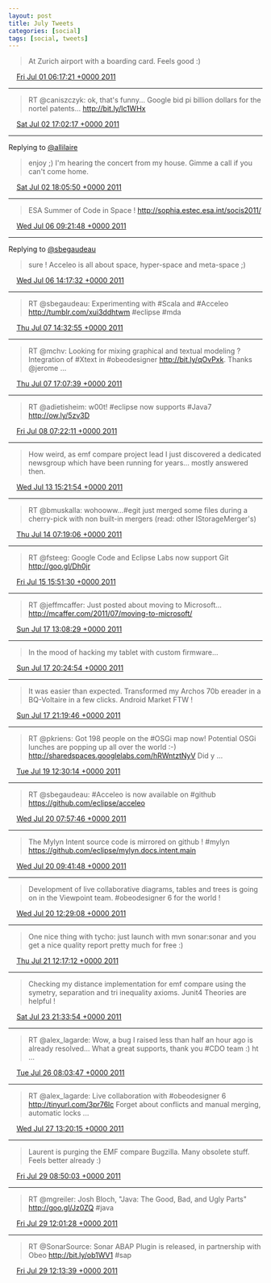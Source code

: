 ```yaml
---
layout: post
title: July Tweets
categories: [social]
tags: [social, tweets]
---
```


> At Zurich airport with a boarding card. Feels good :)

<img src="{{ site.url }}/media/tweet.ico" width="12" /> [Fri Jul 01 06:17:21 +0000 2011](https://twitter.com/bruncedric/status/86679768350720000)

----

> RT @caniszczyk: ok, that's funny... Google bid pi billion dollars for the nortel patents... http://bit.ly/lc1WHx

<img src="{{ site.url }}/media/tweet.ico" width="12" /> [Sat Jul 02 17:02:17 +0000 2011](https://twitter.com/bruncedric/status/87204458219581440)

----

Replying to [@allilaire](https://twitter.com/allilaire/status/87218513663639553)

> enjoy ;) I'm hearing the concert from my house. Gimme a call if  you can't come home.

<img src="{{ site.url }}/media/tweet.ico" width="12" /> [Sat Jul 02 18:05:50 +0000 2011](https://twitter.com/bruncedric/status/87220451906031616)

----

> ESA Summer of Code in Space ! http://sophia.estec.esa.int/socis2011/

<img src="{{ site.url }}/media/tweet.ico" width="12" /> [Wed Jul 06 09:21:48 +0000 2011](https://twitter.com/bruncedric/status/88538123130249216)

----

Replying to [@sbegaudeau](https://twitter.com/sbegaudeau/status/88539929168195584)

> sure ! Acceleo is all about space, hyper-space and meta-space ;)

<img src="{{ site.url }}/media/tweet.ico" width="12" /> [Wed Jul 06 14:17:32 +0000 2011](https://twitter.com/bruncedric/status/88612549821595649)

----

> RT @sbegaudeau: Experimenting with #Scala and #Acceleo http://tumblr.com/xui3ddhtwm #eclipse #mda

<img src="{{ site.url }}/media/tweet.ico" width="12" /> [Thu Jul 07 14:32:55 +0000 2011](https://twitter.com/bruncedric/status/88978807473713154)

----

> RT @mchv: Looking for mixing graphical and textual modeling ? Integration of #Xtext in #obeodesigner http://bit.ly/qOvPxk. Thanks @jerome ...

<img src="{{ site.url }}/media/tweet.ico" width="12" /> [Thu Jul 07 17:07:39 +0000 2011](https://twitter.com/bruncedric/status/89017749065568256)

----

> RT @adietisheim: w00t! #eclipse now supports #Java7 http://ow.ly/5zv3D

<img src="{{ site.url }}/media/tweet.ico" width="12" /> [Fri Jul 08 07:22:11 +0000 2011](https://twitter.com/bruncedric/status/89232795720888321)

----

> How weird, as emf compare project lead I just discovered a dedicated newsgroup which have been running for years... mostly answered then.

<img src="{{ site.url }}/media/tweet.ico" width="12" /> [Wed Jul 13 15:21:54 +0000 2011](https://twitter.com/bruncedric/status/91165461621907456)

----

> RT @bmuskalla: wohooww...#egit just merged some files during a cherry-pick with non built-in mergers (read: other IStorageMerger's)

<img src="{{ site.url }}/media/tweet.ico" width="12" /> [Thu Jul 14 07:19:06 +0000 2011](https://twitter.com/bruncedric/status/91406347979079682)

----

> RT @fsteeg: Google Code and Eclipse Labs now support Git http://goo.gl/Dh0jr

<img src="{{ site.url }}/media/tweet.ico" width="12" /> [Fri Jul 15 15:51:30 +0000 2011](https://twitter.com/bruncedric/status/91897686927736833)

----

> RT @jeffmcaffer: Just posted about moving to Microsoft...  http://mcaffer.com/2011/07/moving-to-microsoft/

<img src="{{ site.url }}/media/tweet.ico" width="12" /> [Sun Jul 17 13:08:29 +0000 2011](https://twitter.com/bruncedric/status/92581437433327616)

----

> In the mood of hacking my tablet with custom firmware...

<img src="{{ site.url }}/media/tweet.ico" width="12" /> [Sun Jul 17 20:24:54 +0000 2011](https://twitter.com/bruncedric/status/92691263618420736)

----

> It was easier than expected. Transformed my Archos 70b ereader in a BQ-Voltaire in a few clicks. Android Market FTW !

<img src="{{ site.url }}/media/tweet.ico" width="12" /> [Sun Jul 17 21:19:46 +0000 2011](https://twitter.com/bruncedric/status/92705075067224064)

----

> RT @pkriens: Got 198 people on the #OSGi map now! Potential OSGi lunches are popping up all over the world :-) http://sharedspaces.googlelabs.com/hRWntztNyV Did y ...

<img src="{{ site.url }}/media/tweet.ico" width="12" /> [Tue Jul 19 12:30:14 +0000 2011](https://twitter.com/bruncedric/status/93296588147011584)

----

> RT @sbegaudeau: #Acceleo is now available on #github https://github.com/eclipse/acceleo

<img src="{{ site.url }}/media/tweet.ico" width="12" /> [Wed Jul 20 07:57:46 +0000 2011](https://twitter.com/bruncedric/status/93590404930347008)

----

> The Mylyn Intent source code is mirrored on github ! #mylyn https://github.com/eclipse/mylyn.docs.intent.main

<img src="{{ site.url }}/media/tweet.ico" width="12" /> [Wed Jul 20 09:41:48 +0000 2011](https://twitter.com/bruncedric/status/93616587793367040)

----

> Development of live collaborative diagrams, tables and trees is going on in the Viewpoint team. #obeodesigner 6 for the world !

<img src="{{ site.url }}/media/tweet.ico" width="12" /> [Wed Jul 20 12:29:08 +0000 2011](https://twitter.com/bruncedric/status/93658698131587073)

----

> One nice thing with tycho: just launch with mvn sonar:sonar and you get a nice  quality report pretty much for free :)

<img src="{{ site.url }}/media/tweet.ico" width="12" /> [Thu Jul 21 12:17:12 +0000 2011](https://twitter.com/bruncedric/status/94018082623848449)

----

> Checking my distance implementation for emf compare using  the symetry, separation and  tri inequality axioms. Junit4 Theories are helpful !

<img src="{{ site.url }}/media/tweet.ico" width="12" /> [Sat Jul 23 21:33:54 +0000 2011](https://twitter.com/bruncedric/status/94882956522422272)

----

> RT @alex_lagarde: Wow, a bug I raised less than half an hour ago is already resolved... What a great supports, thank you #CDO team :) ht ...

<img src="{{ site.url }}/media/tweet.ico" width="12" /> [Tue Jul 26 08:03:47 +0000 2011](https://twitter.com/bruncedric/status/95766249090449408)

----

> RT @alex_lagarde: Live collaboration with #obeodesigner 6 http://tinyurl.com/3pr76lc Forget about conflicts and manual merging, automatic locks ...

<img src="{{ site.url }}/media/tweet.ico" width="12" /> [Wed Jul 27 13:20:15 +0000 2011](https://twitter.com/bruncedric/status/96208275695091712)

----

> Laurent is purging the EMF compare Bugzilla. Many obsolete stuff. Feels better already :)

<img src="{{ site.url }}/media/tweet.ico" width="12" /> [Fri Jul 29 08:50:03 +0000 2011](https://twitter.com/bruncedric/status/96865056553308160)

----

> RT @mgreiler: Josh Bloch, "Java: The Good, Bad, and Ugly Parts" http://goo.gl/Jz0ZQ #java

<img src="{{ site.url }}/media/tweet.ico" width="12" /> [Fri Jul 29 12:01:28 +0000 2011](https://twitter.com/bruncedric/status/96913225752383488)

----

> RT @SonarSource: Sonar ABAP Plugin is released, in partnership with Obeo http://bit.ly/ob1WV1 #sap

<img src="{{ site.url }}/media/tweet.ico" width="12" /> [Fri Jul 29 12:13:39 +0000 2011](https://twitter.com/bruncedric/status/96916291734077440)
